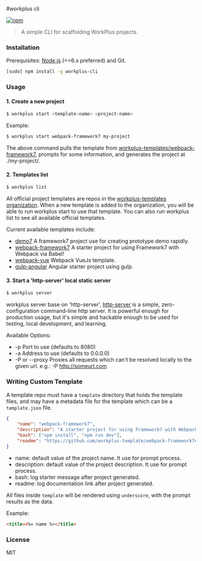 #workplus cli

[![npm](https://img.shields.io/npm/v/workplus-cli.svg?maxAge=2592000?style=flat-square)]()

> A simple CLI for scaffolding WorkPlus projects.

### Installation

Prerequisites: [Node.js](https://nodejs.org/en/) (>=6.x preferred) and Git.

```bash
[sudo] npm install -g workplus-cli
```

### Usage

#### 1. Create a new project

```bash
$ workplus start <template-name> <project-name>
```

Example:

```bash
$ workplus start webpack-framework7 my-project
```

The above command pulls the template from [workplus-templates/webpack-framework7](https://github.com/workplus-templates/webpack-framework7), prompts for some information, and generates the project at ./my-project/.

#### 2. Templates list

```bash
$ workplus list
```

All official project templates are repos in the [workplus-templates organization](https://github.com/workplus-templates). When a new template is added to the organization, you will be able to run workplus start <template-name> <project-name> to use that template. You can also run workplus list to see all available official templates.

Current available templates include:

* [demo7](https://github.com/workplus-templates/demo7) A framework7 project use for creating prototype demo rapidly.
* [webpack-framework7](https://github.com/workplus-templates/webpack-framework7) A starter project for using Framework7 with Webpack via Babel!
* [webpack-vue](https://github.com/workplus-templates/webpack-vue) Webpack VueJs template.
* [gulp-angular](https://github.com/workplus-templates/gulp-angular) Angular starter project using gulp.


#### 3. Start a 'http-server' local static server

```bash
$ workplus server
```

workplus server base on 'http-server', [http-server](https://github.com/indexzero/http-server) is a simple, zero-configuration command-line http server. It is powerful enough for production usage, but it's simple and hackable enough to be used for testing, local development, and learning.

Available Options:

* -p Port to use (defaults to 8080)
* -a Address to use (defaults to 0.0.0.0)
* -P or --proxy Proxies all requests which can't be resolved locally to the given url. e.g.: -P http://someurl.com

### Writing Custom Template

A template repo must have a `template` directory that holds the template files, and may have a metadata file for the template which can be a `template.json` file.

```json
{
    "name": "webpack-framework7",
    "description": "A starter project for using Framework7 with Webpack via Babel!",
    "bash": ["npm install", "npm run dev"],
    "readme": "https://github.com/workplus-template/webpack-framework7#readme"
}
```

* name: default value of the project name. It use for prompt process.
* description: default value of the project description. It use for prompt process.
* bash: log starter message after project generated.
* readme: log documentation link after project generated.

All files inside `template` will be rendered using `underscore`, with the prompt results as the data.

Example:

```html
<title><%= name %></title>
```

### License

MIT
